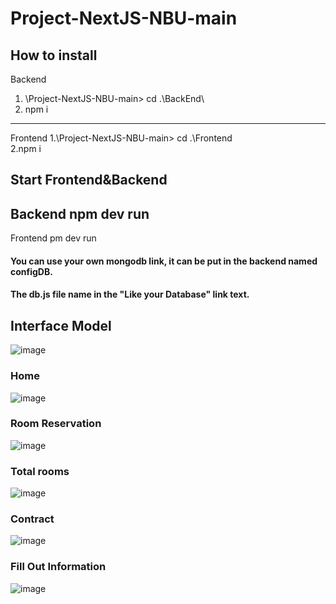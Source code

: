 # Project-NextJS-NBU-main

## How to install
Backend
1. \Project-NextJS-NBU-main> cd .\BackEnd\
2. npm i
-----------------------------------
Frontend
1.\Project-NextJS-NBU-main> cd .\Frontend\
2.npm i


## Start Frontend&Backend

Backend
npm dev run
----------------------------------
Frontend
pm dev run


#### You can use your own mongodb link, it can be put in the backend named configDB.
#### The db.js file name in the "Like your Database" link text.

## Interface Model
![image](https://github.com/Patcharapong23/Project-NextJS-NBU-main/assets/127811548/969ffb0f-a003-4d65-b4a4-084d82230f06)

### Home
![image](https://github.com/Patcharapong23/Project-NextJS-NBU-main/assets/127811548/2eacf52e-a6ae-4e30-8450-69ea21a091a8)

### Room Reservation
![image](https://github.com/Patcharapong23/Project-NextJS-NBU-main/assets/127811548/6537d99a-5046-40e2-a481-c4527ec76248)

### Total rooms
![image](https://github.com/Patcharapong23/Project-NextJS-NBU-main/assets/127811548/9b8daecc-8d73-49df-a510-ad4c85d89c59)

### Contract
![image](https://github.com/Patcharapong23/Project-NextJS-NBU-main/assets/127811548/67265ebb-162d-4a70-9626-a7fe2539afe3)

### Fill Out Information
![image](https://github.com/Patcharapong23/Project-NextJS-NBU-main/assets/127811548/ff51c1b2-b50e-40be-b78c-51c9dfbe9bfd)








